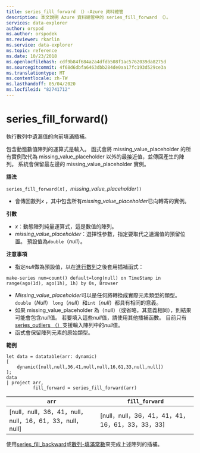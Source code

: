 ```yaml
---
title: series_fill_forward （）-Azure 資料總管
description: 本文說明 Azure 資料總管中的 series_fill_forward （）。
services: data-explorer
author: orspod
ms.author: orspodek
ms.reviewer: rkarlin
ms.service: data-explorer
ms.topic: reference
ms.date: 10/23/2018
ms.openlocfilehash: cdf9b84f684a2a4dfdb508f1ac5762039da8275d
ms.sourcegitcommit: 4f68d6dbfa6463dbb284de0aa17fc193d529ce3a
ms.translationtype: MT
ms.contentlocale: zh-TW
ms.lasthandoff: 05/04/2020
ms.locfileid: "82741712"
---
```

# <a name="series_fill_forward"></a>series_fill_forward()

執行數列中遺漏值的向前填滿插補。

包含動態數值陣列的運算式是輸入。 函式會將 missing_value_placeholder 的所有實例取代為 missing_value_placeholder 以外的最接近值，並傳回產生的陣列。 系統會保留最左邊的 missing_value_placeholder 實例。

**語法**

`series_fill_forward(`*x*`[, `*missing_value_placeholder*`])`
* 會傳回數列*x* ，其中包含所有*missing_value_placeholder*已向轉寄的實例。

**引數**

* *x*：動態陣列純量運算式，這是數值的陣列。 
* *missing_value_placeholder*：選擇性參數，指定要取代之遺漏值的預留位置。 預設值為`double`（*null*）。

**注意事項**

* 指定*null*做為預設值，以在[進行數列](make-seriesoperator.md)之後套用插補函式： 

```kusto
make-series num=count() default=long(null) on TimeStamp in range(ago(1d), ago(1h), 1h) by Os, Browser
```

* *Missing_value_placeholder*可以是任何將轉換成實際元素類型的類型。 `double`（*Null*） `long`（*null*）和`int`（*null*）都具有相同的意義。
* 如果 missing_value_placeholder 為（null）（或省略，其意義相同），則結果可能會包含*null*值。 若要填入這些*null*值，請使用其他插補函數。 目前只有[series_outliers （）](series-outliersfunction.md)支援輸入陣列中的*null*值。
* 函式會保留陣列元素的原始類型。

**範例**

```kusto
let data = datatable(arr: dynamic)
[
    dynamic([null,null,36,41,null,null,16,61,33,null,null])   
];
data 
| project arr, 
          fill_forward = series_fill_forward(arr)  

```

|`arr`|`fill_forward`|
|---|---|
|[null，null，36，41，null，null，16，61，33，null，null]|[null，null，36，41，41，41，16，61，33，33，33]|
   
使用[series_fill_backward](series-fill-backwardfunction.md)或[數列-填滿常數](series-fill-constfunction.md)來完成上述陣列的插補。